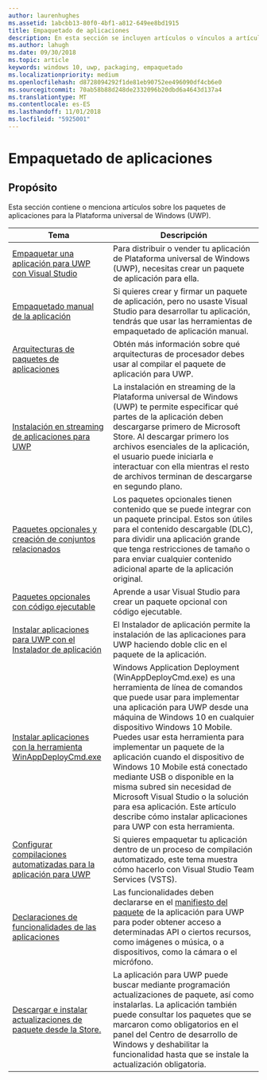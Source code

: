 ```yaml
---
author: laurenhughes
ms.assetid: 1abcbb13-80f0-4bf1-a812-649ee8bd1915
title: Empaquetado de aplicaciones
description: En esta sección se incluyen artículos o vínculos a artículos sobre el empaquetado de la aplicación para la Plataforma universal de Windows (UWP).
ms.author: lahugh
ms.date: 09/30/2018
ms.topic: article
keywords: windows 10, uwp, packaging, empaquetado
ms.localizationpriority: medium
ms.openlocfilehash: d8728094292f1de81eb90752ee496090df4cb6e0
ms.sourcegitcommit: 70ab58b88d248de2332096b20dbd6a4643d137a4
ms.translationtype: MT
ms.contentlocale: es-ES
ms.lasthandoff: 11/01/2018
ms.locfileid: "5925001"
---
```

# <a name="packaging-apps"></a>Empaquetado de aplicaciones


## <a name="purpose"></a>Propósito

Esta sección contiene o menciona artículos sobre los paquetes de aplicaciones para la Plataforma universal de Windows (UWP).

| Tema | Descripción |
|-------|-------------|
| [Empaquetar una aplicación para UWP con Visual Studio](packaging-uwp-apps.md) | Para distribuir o vender tu aplicación de Plataforma universal de Windows (UWP), necesitas crear un paquete de aplicación para ella. |
| [Empaquetado manual de la aplicación](manual-packaging-root.md) | Si quieres crear y firmar un paquete de aplicación, pero no usaste Visual Studio para desarrollar tu aplicación, tendrás que usar las herramientas de empaquetado de aplicación manual. |
| [Arquitecturas de paquetes de aplicaciones](device-architecture.md) | Obtén más información sobre qué arquitecturas de procesador debes usar al compilar el paquete de aplicación para UWP. |
| [Instalación en streaming de aplicaciones para UWP](streaming-install.md) | La instalación en streaming de la Plataforma universal de Windows (UWP) te permite especificar qué partes de la aplicación deben descargarse primero de Microsoft Store. Al descargar primero los archivos esenciales de la aplicación, el usuario puede iniciarla e interactuar con ella mientras el resto de archivos terminan de descargarse en segundo plano. |
| [Paquetes opcionales y creación de conjuntos relacionados](optional-packages.md) | Los paquetes opcionales tienen contenido que se puede integrar con un paquete principal. Estos son útiles para el contenido descargable (DLC), para dividir una aplicación grande que tenga restricciones de tamaño o para enviar cualquier contenido adicional aparte de la aplicación original. |
| [Paquetes opcionales con código ejecutable](optional-packages-with-executable-code.md) | Aprende a usar Visual Studio para crear un paquete opcional con código ejecutable. |
| [Instalar aplicaciones para UWP con el Instalador de aplicación](appinstaller-root.md) | El Instalador de aplicación permite la instalación de las aplicaciones para UWP haciendo doble clic en el paquete de la aplicación. |
| [Instalar aplicaciones con la herramienta WinAppDeployCmd.exe](install-universal-windows-apps-with-the-winappdeploycmd-tool.md) | Windows Application Deployment (WinAppDeployCmd.exe) es una herramienta de línea de comandos que puede usar para implementar una aplicación para UWP desde una máquina de Windows 10 en cualquier dispositivo Windows 10 Mobile. Puedes usar esta herramienta para implementar un paquete de la aplicación cuando el dispositivo de Windows 10 Mobile está conectado mediante USB o disponible en la misma subred sin necesidad de Microsoft Visual Studio o la solución para esa aplicación. Este artículo describe cómo instalar aplicaciones para UWP con esta herramienta. |
| [Configurar compilaciones automatizadas para la aplicación para UWP](auto-build-package-uwp-apps.md) | Si quieres empaquetar tu aplicación dentro de un proceso de compilación automatizado, este tema muestra cómo hacerlo con Visual Studio Team Services (VSTS). |
| [Declaraciones de funcionalidades de las aplicaciones](app-capability-declarations.md) | Las funcionalidades deben declararse en el [manifiesto del paquete](https://msdn.microsoft.com/library/windows/apps/BR211474) de la aplicación para UWP para poder obtener acceso a determinadas API o ciertos recursos, como imágenes o música, o a dispositivos, como la cámara o el micrófono. |
| [Descargar e instalar actualizaciones de paquete desde la Store.](self-install-package-updates.md) | La aplicación para UWP puede buscar mediante programación actualizaciones de paquete, así como instalarlas. La aplicación también puede consultar los paquetes que se marcaron como obligatorios en el panel del Centro de desarrollo de Windows y deshabilitar la funcionalidad hasta que se instale la actualización obligatoria.  |
